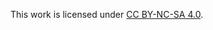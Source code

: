 This work is licensed under [CC BY-NC-SA 4.0](https://creativecommons.org/licenses/by-nc-sa/4.0/?ref=chooser-v1).
